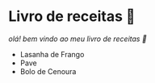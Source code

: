 # Livro de receitas :cake:

*olá! bem vindo ao meu livro de receitas :apple:*

- Lasanha de Frango
- Pave
- Bolo de Cenoura